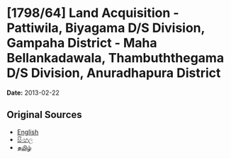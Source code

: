 # [1798/64] Land Acquisition - Pattiwila, Biyagama D/S Division, Gampaha District - Maha Bellankadawala, Thambuththegama D/S Division, Anuradhapura District

**Date:** 2013-02-22

## Original Sources

- [English](https://documents.gov.lk/view/extra-gazettes/2013/2/1798-64_E.pdf)
- [සිංහල](https://documents.gov.lk/view/extra-gazettes/2013/2/1798-64_S.pdf)
- [தமிழ்](https://documents.gov.lk/view/extra-gazettes/2013/2/1798-64_T.pdf)
